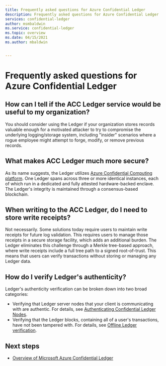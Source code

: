```yaml
---
title: Frequently asked questions for Azure Confidential Ledger
description: Frequently asked questions for Azure Confidential Ledger
services: confidential-ledger
author: msmbaldwin
ms.service: confidential-ledger
ms.topic: overview
ms.date: 04/15/2021
ms.author: mbaldwin


---
```


# Frequently asked questions for Azure Confidential Ledger

## How can I tell if the ACC Ledger service would be useful to my organization?

You should consider using the Ledger if your organization stores records valuable enough for a motivated attacker to try to compromise the underlying logging/storage system, including "insider" scenarios where a rogue employee might attempt to forge, modify, or remove previous records.

## What makes ACC Ledger much more secure?

As its name suggests, the Ledger utilizes [Azure Confidential Computing platform](../confidential-computing/index.yml). One Ledger spans across three or more identical instances, each of which run in a dedicated and fully attested hardware-backed enclave. The Ledger's integrity is maintained through a consensus-based blockchain.

## When writing to the ACC Ledger, do I need to store write receipts?

Not necessarily. Some solutions today require users to maintain write receipts for future log validation. This requires users to manage those receipts in a secure storage facility, which adds an additional burden. The Ledger eliminates this challenge through a Merkle tree-based approach, where write receipts include a full tree path to a signed root-of-trust. This means that users can verify transactions without storing or managing any Ledger data.

## How do I verify Ledger's authenticity?

Ledger's authenticity verification can be broken down into two broad categories:

- Verifying that Ledger server nodes that your client is communicating with are authentic. For details, see [Authenticating Confidential Ledger Nodes](authenticate-ledger-nodes.md).
- Verifying that the Ledger blocks, containing all of a user's transactions, have not been tampered with. For details, see [Offline Ledger verification](offline-ledger-verification.md).


## Next steps

- [Overview of Microsoft Azure Confidential Ledger](overview.md)